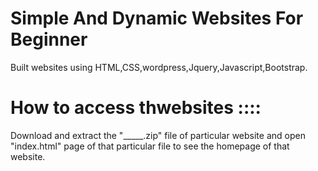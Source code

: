 
# Simple And Dynamic Websites For Beginner

Built websites using HTML,CSS,wordpress,Jquery,Javascript,Bootstrap.

# How to access thwebsites ::::

Download and extract the "_____.zip" file of particular website and open "index.html" page of that particular file to see the homepage of that website.

